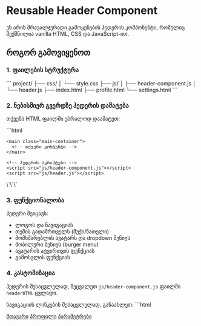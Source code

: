 # Reusable Header Component

ეს არის მრავალჯერადი გამოყენების ჰედერის კომპონენტი, რომელიც შექმნილია vanilla HTML, CSS და JavaScript-ით.

## როგორ გამოვიყენოთ

### 1. ფაილების სტრუქტურა

\`\`\`
project/
├── css/
│ └── style.css
├── js/
│ ├── header-component.js
│ └── header.js
├── index.html
├── profile.html
└── settings.html
\`\`\`

### 2. ნებისმიერ გვერდზე ჰედერის დამატება

თქვენს HTML ფაილში უბრალოდ დაამატეთ:

\`\`\`html

<!DOCTYPE html>
<html lang="ka">
  <head>
    <meta charset="UTF-8" />
    <meta name="viewport" content="width=device-width, initial-scale=1.0" />
    <title>თქვენი გვერდის სათაური</title>
    <link rel="stylesheet" href="css/style.css" />
  </head>
  <body>
    <!-- Header ავტომატურად ჩაისვამს აქ -->
    
    <main class="main-container">
      <!-- თქვენი კონტენტი -->
    </main>

    <!-- ჰედერის სკრიპტები -->
    <script src="js/header-component.js"></script>
    <script src="js/header.js"></script>

  </body>
</html>
\`\`\`

### 3. ფუნქციონალობა

ჰედერი შეიცავს:

- ლოგოს და ნავიგაციას
- თემის გადამრთველს (მუქი/ნათელი)
- მომხმარებლის ავატარს და dropdown მენიუს
- მობილური მენიუს (burger menu)
- ავატარის ატვირთვის ფუნქციას
- გამოსვლის ფუნქციას

### 4. კასტომიზაცია

ჰედერის შესაცვლელად, შეცვალეთ `js/header-component.js` ფაილში `headerHTML` ცვლადი.

ნავიგაციის ლინკების შესაცვლელად, განაახლეთ:
\`\`\`html

<nav class="navigation">
  <a href="index.html" class="nav-link">მთავარი</a>
  <a href="profile.html" class="nav-link">პროფილი</a>
  <a href="settings.html" class="nav-link">პარამეტრები</a>
</nav>
